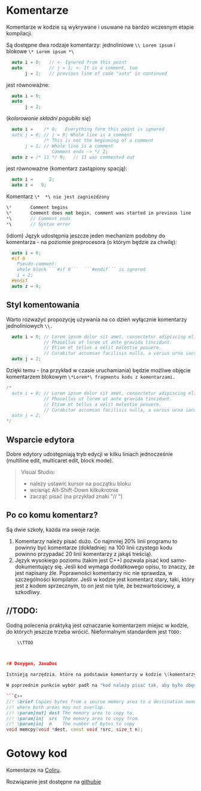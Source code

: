 # Komentarze

Komentarze w kodzie są wykrywane i usuwane na bardzo wczesnym etapie kompilacji.

Są dostępne dwa rodzaje komentarzy: jednoliniowe `\\ Lorem ipsum` i blokowe `\* Lorem ipsum *\`

```C++
  auto i = 0;   // <- Ignored from this point
  auto          // j = 1; <- It is a comment, too
       j = 2;   // previous line of code "auto" is continued
```

jest równoważne:

```C++
  auto i = 0;
  auto
       j = 2;
```
\(_kolorowanie składni pogubiło się_\)
```C++
  auto i =    /* 0;   Everything form this point is ignored
  auto j = 0; // j = 9; Whole line is a comment
              /* This is not the beginning of a comment
       j = 1; // Whole line is a comment
                 Comment ends -> */ 2;
  auto z = /* 11 */ 9;   // 11 was commented out
```

jest równoważne \(komentarz zastąpiony spacją\):

```C++
  auto i =      2;
  auto z =   9;
```

Komentarz `\*  *\ nie jest zagnieżdżony`

```C++
\*       Comment begins
\*       Comment does not begin, comment was started in previous line
*\       // Comment ends
*\       // Syntax error
```

\(idiom\) Język udostępnia jeszcze jeden mechanizm podobny do komentarza - na poziomie preprocesora \(o którym będzie za chwilę\):

```C++
  auto i = 0;
  #if 0
    Pseudo-comment:
    whole block ```#if 0```  ```#endif``` is ignored
    i = 2;
  #endif
  auto z = 9;
```

## Styl komentowania

Warto rozważyć propozycję używania na co dzień wyłącznie komentarzy jednoliniowych `\\.`

```C++
  auto i = 0; // Lorem ipsum dolor sit amet, consectetur adipiscing elit.
              // Phasellus ut lorem ut ante gravida tincidunt.
              // Etiam et tellus a velit molestie posuere.
              // Curabitur accumsan facilisis nulla, a varius urna iaculis et.
  auto j = 2;
```

Dzięki temu - \(na przykład w czasie uruchamiania\) będzie możliwe objęcie komentarzem blokowym `\*Lorem*\ fragmentu kodu z komentarzami.`

```C++
/*
  auto i = 0; // Lorem ipsum dolor sit amet, consectetur adipiscing elit.
              // Phasellus ut lorem ut ante gravida tincidunt.
              // Etiam et tellus a velit molestie posuere.
              // Curabitur accumsan facilisis nulla, a varius urna iaculis et.
  auto j = 2;
*/
```

## Wsparcie edytora

Dobre edytory udostępniają tryb edycji w kilku liniach jednocześnie \(multiline edit, multicaret edit, block mode\).

> Visual Studio:
>
> * należy ustawić kursor na początku bloku
> * wcisnąć Alt-Shift-Down kilkukrotnie
> * zacząć pisać \(na przykład znaki "// "\)

## Po co komu komentarz?

Są dwie szkoły, każda ma swoje racje.

1. Komentarzy należy pisać dużo. Co najmniej 20% linii programu to powinny być komentarze \(dokładniej: na 100 linii czystego kodu powinno przypadać 20 linii komentarzy z jakąś treścią\).
2. Język wysokiego poziomu \(takim jest C++\) pozwala pisać kod samo-dokumentujący się. Jeśli kod wymaga dodatkowego opisu, to znaczy, że jest napisany źle. Poprawności komentarzy nic nie sprawdza, w szczególności kompilator. Jeśli w kodzie jest komentarz stary, taki, który jest z kodem sprzecznym, to on jest nie tyle, że bezwartościowy, a szkodliwy.

## //TODO:

Godną polecenia praktyką jest oznaczanie komentarzem miejsc w kodzie, do których jeszcze trzeba wrócić. Nieformalnym standardem jest ```TODO:```
```C++
    \\TTOO



## Doxygen, JavaDoc

Istnieją narzędzia, które na podstawie komentarzy w kodzie \(komentarzy w specyficznie zdefiniowanej formie\) tworzą dokumentację kodu.

W poprzednim punkcie wybór padł na "kod należy pisać tak, aby było zbędne komentowanie go". Ale gdyby jednak, to niech komentarze będą zgodne z jakimś przemysłowym standardem. Niech to będzie  [Doxygen](http://www.stack.nl/~dimitri/doxygen/manual/commands.html). Przykład dokumentacji wyprodukowanej przez Doxygen: biblioteka [ICU4C](https://ssl.icu-project.org/apiref/icu4c/).

```C++
//! \brief Copies bytes from a source memory area to a destination memory area, 
//! where both areas may not overlap.
//! \param[out] dest The memory area to copy to.
//! \param[in]  src  The memory area to copy from.
//! \param[in]  n    The number of bytes to copy
void memcpy(void *dest, const void *src, size_t n);
```

# Gotowy kod

Komentarze na [Coliru](http://coliru.stacked-crooked.com/a/edceb7c29b54eef5).

Rozwiązanie jest dostępne na [githubie](https://github.com/jbanaszczyk/CppTraining/tree/master/examples/001/Comments)
